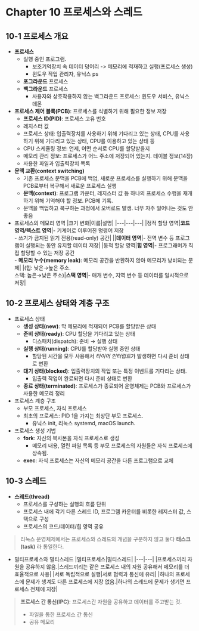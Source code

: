 # Chapter 10 프로세스와 스레드

## 10-1 프로세스 개요

- **프로세스**
  - 실행 중인 프로그램. 
    - 보조기억장치 속 데이터 덩어리 -> 메모리에 적재하고 실행(프로세스 생성)
    - 윈도우 작업 관리자, 유닉스 ps
  - **포그라운드** 프로세스
  - **백그라운드** 프로세스
    - 사용자와 상호작용하지 않는 백그라운드 프로세스: 윈도우 서비스, 유닉스 데몬
- **프로세스 제어 블록(PCB)**: 프로세스를 식별하기 위해 필요한 정보 저장
  - **프로세스 ID(PID)**: 프로세스 고유 번호
  - 레지스터 값
  - 프로세스 상태: 입출력장치를 사용하기 위해 기다리고 있는 상태, CPU를 사용하기 위해 기다리고 있는 상태, CPU를 이용하고 있는 상태 등
  - CPU 스케쥴링 정보: 언제, 어떤 순서로 CPU를 할당받을지
  - 메모리 관리 정보: 프로세스가 어느 주소에 저장되어 있는지. 테이블 정보(14장)
  - 사용한 파일과 입출력장치 목록
- **문맥 교환(context switching)**
  - 기존 프로세스 문맥을 PCB에 백업, 새로운 프로세스를 실행하기 위해 문맥을 PCB로부터 복구해서 새로운 프로세스 실행
  - **문맥(context)**: 프로그램 카운터, 레지스터 값 등 하나의 프로세스 수행을 재개하기 위해 기억해야 할 정보. PCB에 기록.
  - 문맥을 백업하고 복구하는 과정에서 오버로드 발생. 너무 자주 일어나는 것도 안 좋음
- 프로세스의 메모리 영역
    |크기 변화|이름|설명|
    |---|---|---|
    |정적 할당 영역|**코드 영역/텍스트 영역**|- 기계어로 이루어진 명령어 저장<br>- 쓰기가 금지된 읽기 전용(read-only) 공간|
    ||**데이터 영역**|- 전역 변수 등 프로그램이 실행되는 동안 유지할 데이터 저장|
    |동적 할당 영역|**힙 영역**|- 프로그래머가 직접 할당할 수 있는 저장 공간<br>- **메모리 누수(memory leak)**: 메모리 공간을 반환하지 않아 메모리가 낭비되는 문제|
    |(힙: 낮은&rarr;높은 주소.<br>스택: 높은&rarr;낮은 주소)|**스택 영역**|- 매개 변수, 지역 변수 등 데이터를 일시적으로 저장|

## 10-2 프로세스 상태와 계층 구조

- 프로세스 상태
  - **생성 상태(new)**: 막 메모리에 적재되어 PCB를 할당받은 상태
  - **준비 상태(ready)**: CPU 할당을 기다리고 있는 상태
    - 디스패치(dispatch): 준비 &rarr; 실행 상태
  - **실행 상태(running)**: CPU를 할당받아 실행 중인 상태
    - 할당된 시간을 모두 사용해서 *타이머 인터럽트*가 발생하면 다시 준비 상태로 변환
  - **대기 상태(blocked)**: 입출력장치의 작업 또는 특정 이벤트를 기다리는 상태.
    - 입출력 작업이 완료되면 다시 준비 상태로 변환
  - **종료 상태(terminated)**: 프로세스가 종료되어 운영체제는 PCB와 프로세스가 사용한 메모리 정리
- 프로세스 계층 구조
  - 부모 프로세스, 자식 프로세스
  - 최초의 프로세스: PID 1을 가지는 최상단 부모 프로세스.
    - 유닉스 init, 리눅스 systemd, macOS launch.
- 프로세스 생성 기법
  - **fork**: 자신의 복사본을 자식 프로세스로 생성
    - 메모리 내용, 열린 파일 목록 등 부모 프로세스의 자원들은 자식 프로세스에 상속됨.
  - **exec**: 자식 프로세스는 자신의 메모리 공간을 다른 프로그램으로 교체

## 10-3 스레드

- **스레드(thread)**
  - 프로세스를 구성하는 실행의 흐름 단위
  - 프로세스 내에 각기 다른 스레드 ID, 프로그램 카운터를 비롯한 레지스터 값, 스택으로 구성
  - 프로세스의 코드/데이터/힙 영역 공유

> 리눅스 운영체제에서는 프로세스와 스레드의 개념을 구분하지 않고 둘다 **태스크(task)** 라 통일한다.

- 멀티프로세스와 멀티스레드
    |멀티프로세스|멀티스레드|
    |---|---|
    |프로세스끼리 자원을 공유하지 않음.|스레드끼리는 같은 프로세스 내의 자원 공유해서 메모리를 더 효율적으로 사용|
    |서로 독립적으로 실행|서로 협력과 통신에 유리|
    |하나의 프로세스에 문제가 생겨도 다른 프로세스에 지장 없음.|하나의 스레드에 문제가 생기면 프로세스 전체에 지장|

> **프로세스 간 통신(IPC)**: 프로세스간 자원을 공유하고 데이터를 주고받는 것.
>
> - 파일을 통한 프로세스 간 통신
> - 공유 메모리
